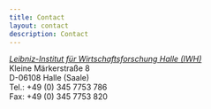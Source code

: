 ```yaml
---
title: Contact
layout: contact
description: Contact
---
```


[*Leibniz-Institut für Wirtschaftsforschung Halle (IWH)*](https://www.iwh-halle.de/ueber-das-iwh/team/detail/maximilian-mayer/) \
Kleine Märkerstraße 8 \
D-06108 Halle (Saale) \
Tel.: +49 (0) 345 7753 786 \
Fax: +49 (0) 345 7753 820 